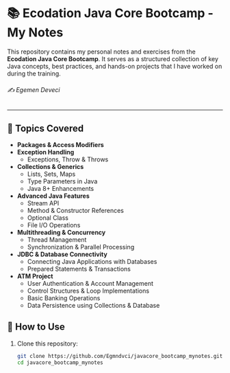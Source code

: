 # 📚 Ecodation Java Core Bootcamp - My Notes

This repository contains my personal notes and exercises from the **Ecodation Java Core Bootcamp**. It serves as a structured collection of key Java concepts, best practices, and hands-on projects that I have worked on during the training.

###### ✍️ *Egemen Deveci*

---

## 📌 Topics Covered

- **Packages & Access Modifiers**
- **Exception Handling**
  - Exceptions, Throw & Throws
- **Collections & Generics**
  - Lists, Sets, Maps
  - Type Parameters in Java
  - Java 8+ Enhancements
- **Advanced Java Features**
  - Stream API
  - Method & Constructor References
  - Optional Class
  - File I/O Operations
- **Multithreading & Concurrency**
  - Thread Management
  - Synchronization & Parallel Processing
- **JDBC & Database Connectivity**
  - Connecting Java Applications with Databases
  - Prepared Statements & Transactions
- **ATM Project**
  - User Authentication & Account Management
  - Control Structures & Loop Implementations
  - Basic Banking Operations
  - Data Persistence using Collections & Database

## 🚀 How to Use

1. Clone this repository:
   ```sh
   git clone https://github.com/Egmndvci/javacore_bootcamp_mynotes.git
   cd javacore_bootcamp_mynotes

